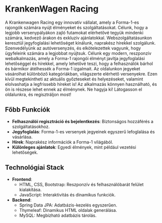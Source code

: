 # KrankenWagen Racing

A Krankenwagen Racing egy innovatív vállalat, amely a Forma-1-es rajongók számára nyújt élményeket és szolgáltatásokat. Célunk, hogy a legjobb versenypályákon zajló futamokat elérhetővé tegyük mindenki számára, kedvező árakon és exkluzív ajánlatokkal. Webszolgáltatásunkon keresztül jegyfoglalási lehetőséget kínálunk, naprakész hírekkel szolgálunk. Szenvedélyünk az autóversenyzés, és elkötelezettek vagyunk, hogy ügyfeleink számára a legjobbat nyújtsuk.
Célunk egy modern, reszponzív webalkalmazás, amely a Forma-1 rajongói élményt javítja jegyfoglalási lehetőséggel és hírekkel, amely lehetővé teszi, hogy a felhasználók bárhol és bármikor átélhessék a Forma-1 izgalmait.
Az oldalunkon jegyeket vásárolhat különböző kategóriákban, világszerte elérhető versenyekre.
Ezen kívül megtekintheti az aktuális győzteseket és helyezéseket, valamint elolvashatja a legfrissebb híreket is!
Az alkalmazás könnyen használható, és ön is részese lehet ennek az élménynek. 
Ne hagyja ki! Látogasson el oldalunkra, és regisztráljon most!


## Főbb Funkciók
- **Felhasználói regisztráció és bejelentkezés**: Biztonságos hozzáférés a szolgáltatásokhoz.
- **Jegyfoglalás**: Forma-1-es versenyek jegyeinek egyszerű lefoglalása és vásárlása.
- **Hírek**: Naprakész információk a Forma-1 világából.
- **Különleges ajánlatok**: Egyedi élmények, mint például vezetési lehetőségek.

## Technológiai Stack
- **Frontend**:
  - HTML, CSS, Bootstrap: Reszponzív és felhasználóbarát felület kialakítása.
  - JavaScript: Interaktivitás és dinamikus funkciók.
- **Backend**:
  - Spring Data JPA: Adatbázis-kezelés egyszerűen.
  - Thymeleaf: Dinamikus HTML oldalak generálása.
  - MySQL: Megbízható adatbázis tárolás.
